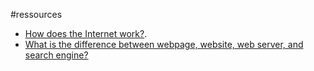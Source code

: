#ressources
- [How does the Internet work?](https://developer.mozilla.org/en-US/docs/Learn/Common_questions/How_does_the_Internet_work).
- [What is the difference between webpage, website, web server, and search engine?](https://developer.mozilla.org/en-US/docs/Learn/Common_questions/Pages_sites_servers_and_search_engines)

